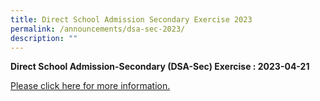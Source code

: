 ```yaml
---
title: Direct School Admission Secondary Exercise 2023
permalink: /announcements/dsa-sec-2023/
description: ""
---
```

**Direct School Admission-Secondary (DSA-Sec) Exercise : 2023-04-21**

[Please click here for more information.](https://newtownsec.moe.edu.sg/about-us/links/parents/direct-school-admission-secondary-dsa-sec-exercise-2023)